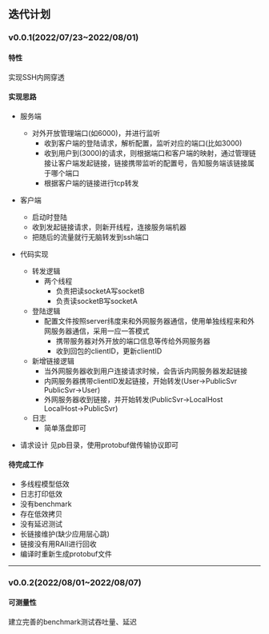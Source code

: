 ## 迭代计划
### v0.0.1(2022/07/23~2022/08/01)
#### 特性
实现SSH内网穿透

#### 实现思路
- 服务端
  - 对外开放管理端口(如6000)，并进行监听
    - 收到客户端的登陆请求，解析配置，监听对应的端口(比如3000)
    - 收到用户到(3000)的请求，则根据端口和客户端的映射，通过管理链接让客户端发起链接，链接携带监听的配置号，告知服务端该链接属于哪个端口
    - 根据客户端的链接进行tcp转发
- 客户端
  - 启动时登陆
  - 收到发起链接请求，则新开线程，连接服务端机器
  - 把随后的流量就行无脑转发到ssh端口

- 代码实现
  - 转发逻辑
    - 两个线程
      - 负责把读socketA写socketB
      - 负责读socketB写socketA
  - 登陆逻辑
    - 配置文件按照server纬度来和外网服务器通信，使用单独线程来和外网服务器通信，采用一应一答模式
      - 携带服务器对外开放的端口信息等传给外网服务器
      - 收到回包的clientID，更新clientID
  - 新增链接逻辑
    - 当外网服务器收到用户连接请求时候，会告诉内网服务器发起链接
    - 内网服务器携带clientID发起链接，开始转发(User->PublicSvr PublicSvr->User)
    - 外网服务器收到链接，并开始转发(PublicSvr->LocalHost LocalHost->PublicSvr)
  - 日志
    - 简单落盘即可

- 请求设计
  见pb目录，使用protobuf做传输协议即可 
  
#### 待完成工作
- 多线程模型低效
- 日志打印低效
- 没有benchmark
- 存在低效拷贝
- 没有延迟测试
- 长链接维护(缺少应用层心跳)
- 链接没有用RAII进行回收
- 编译时重新生成protobuf文件

--------

### v0.0.2(2022/08/01~2022/08/07)
#### 可测量性
建立完善的benchmark测试吞吐量、延迟

